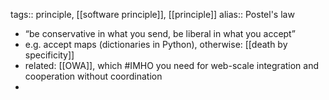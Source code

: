 tags:: principle, [[software principle]], [[principle]]
alias:: Postel's law

- “be conservative in what you send, be liberal in what you accept”
- e.g. accept maps (dictionaries in Python), otherwise: [[death by specificity]]
- related: [[OWA]], which #IMHO you need for web-scale integration and cooperation without coordination
-